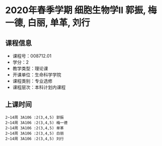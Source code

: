 # 2020年春季学期 细胞生物学II 郭振, 梅一德, 白丽, 单革, 刘行






## 课程信息

- 课程号：008712.01
- 学分：2
- 教学类型：理论课
- 开课单位：生命科学学院
- 课程类别：专业选修
- 课程层次：本科计划内课程

## 上课时间

```
2~14周 3A106 :2(3,4,5) 郭振
2~14周 3A106 :2(3,4,5) 梅一德
2~14周 3A106 :2(3,4,5) 单革
2~14周 3A106 :2(3,4,5) 白丽
2~14周 3A106 :2(3,4,5) 刘行
```


